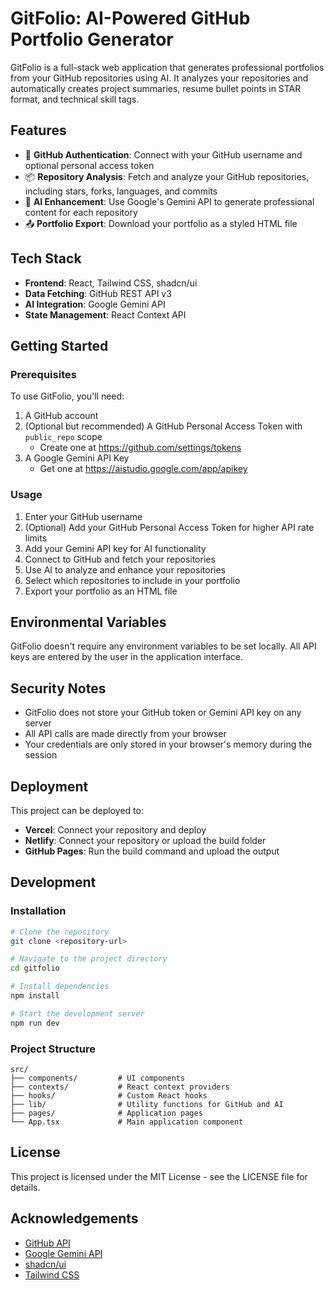 
# GitFolio: AI-Powered GitHub Portfolio Generator

GitFolio is a full-stack web application that generates professional portfolios from your GitHub repositories using AI. It analyzes your repositories and automatically creates project summaries, resume bullet points in STAR format, and technical skill tags.

## Features

- 🔐 **GitHub Authentication**: Connect with your GitHub username and optional personal access token
- 📦 **Repository Analysis**: Fetch and analyze your GitHub repositories, including stars, forks, languages, and commits
- 🧠 **AI Enhancement**: Use Google's Gemini API to generate professional content for each repository
- 📤 **Portfolio Export**: Download your portfolio as a styled HTML file

## Tech Stack

- **Frontend**: React, Tailwind CSS, shadcn/ui
- **Data Fetching**: GitHub REST API v3
- **AI Integration**: Google Gemini API
- **State Management**: React Context API

## Getting Started

### Prerequisites

To use GitFolio, you'll need:

1. A GitHub account
2. (Optional but recommended) A GitHub Personal Access Token with `public_repo` scope
   - Create one at https://github.com/settings/tokens
3. A Google Gemini API Key
   - Get one at https://aistudio.google.com/app/apikey

### Usage

1. Enter your GitHub username
2. (Optional) Add your GitHub Personal Access Token for higher API rate limits
3. Add your Gemini API key for AI functionality
4. Connect to GitHub and fetch your repositories
5. Use AI to analyze and enhance your repositories
6. Select which repositories to include in your portfolio
7. Export your portfolio as an HTML file

## Environmental Variables

GitFolio doesn't require any environment variables to be set locally. All API keys are entered by the user in the application interface.

## Security Notes

- GitFolio does not store your GitHub token or Gemini API key on any server
- All API calls are made directly from your browser
- Your credentials are only stored in your browser's memory during the session

## Deployment

This project can be deployed to:

- **Vercel**: Connect your repository and deploy
- **Netlify**: Connect your repository or upload the build folder
- **GitHub Pages**: Run the build command and upload the output

## Development

### Installation

```bash
# Clone the repository
git clone <repository-url>

# Navigate to the project directory
cd gitfolio

# Install dependencies
npm install

# Start the development server
npm run dev
```

### Project Structure

```
src/
├── components/         # UI components
├── contexts/           # React context providers
├── hooks/              # Custom React hooks
├── lib/                # Utility functions for GitHub and AI
├── pages/              # Application pages
└── App.tsx             # Main application component
```

## License

This project is licensed under the MIT License - see the LICENSE file for details.

## Acknowledgements

- [GitHub API](https://docs.github.com/en/rest)
- [Google Gemini API](https://ai.google.dev/docs)
- [shadcn/ui](https://ui.shadcn.com/)
- [Tailwind CSS](https://tailwindcss.com/)
